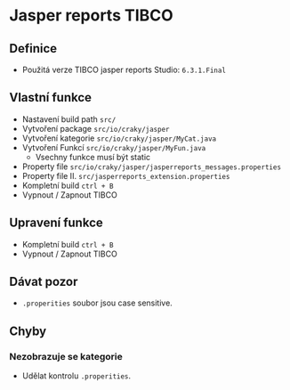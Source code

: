 # Jasper reports TIBCO
## Definice
* Použitá verze TIBCO jasper reports Studio: `6.3.1.Final`

## Vlastní funkce
* Nastavení build path `src/`
* Vytvoření package `src/io/craky/jasper`
* Vytvoření kategorie `src/io/craky/jasper/MyCat.java`
* Vytvoření Funkcí `src/io/craky/jasper/MyFun.java`
  * Vsechny funkce musí být static
* Property file `src/io/craky/jasper/jasperreports_messages.properties`
* Property file II. `src/jasperreports_extension.properties`
* Kompletní build `ctrl + B`
* Vypnout / Zapnout TIBCO

## Upravení funkce
* Kompletní build `ctrl + B`
* Vypnout / Zapnout TIBCO

## Dávat pozor
* `.properities` soubor jsou case sensitive.

## Chyby
### Nezobrazuje se kategorie
* Udělat kontrolu `.properities`.
